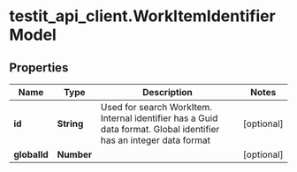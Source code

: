# testit_api_client.WorkItemIdentifierModel

## Properties

Name | Type | Description | Notes
------------ | ------------- | ------------- | -------------
**id** | **String** | Used for search WorkItem. Internal identifier has a Guid data format. Global identifier has an integer data format | [optional] 
**globalId** | **Number** |  | [optional] 


